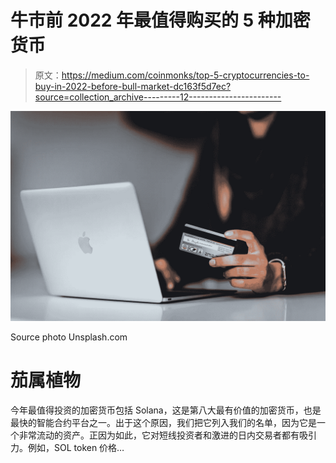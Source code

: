 # 牛市前 2022 年最值得购买的 5 种加密货币

> 原文：<https://medium.com/coinmonks/top-5-cryptocurrencies-to-buy-in-2022-before-bull-market-dc163f5d7ec?source=collection_archive---------12----------------------->

![](img/0170157143e04a6c4948cdb4a8483466.png)

Source photo Unsplash.com

# 茄属植物

今年最值得投资的加密货币包括 Solana，这是第八大最有价值的加密货币，也是最快的智能合约平台之一。出于这个原因，我们把它列入我们的名单，因为它是一个非常流动的资产。正因为如此，它对短线投资者和激进的日内交易者都有吸引力。例如，SOL token 价格…